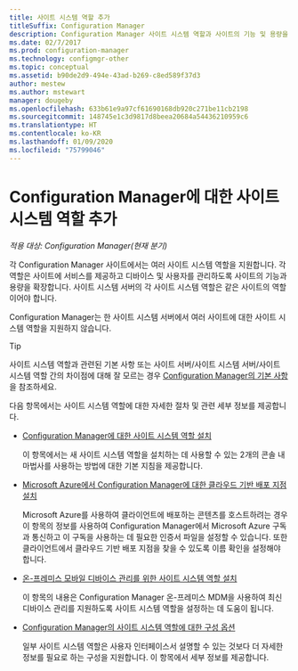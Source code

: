 ```yaml
---
title: 사이트 시스템 역할 추가
titleSuffix: Configuration Manager
description: Configuration Manager 사이트 시스템 역할과 사이트의 기능 및 용량을 확장하기 위해 역할을 추가하는 방법을 이해합니다.
ms.date: 02/7/2017
ms.prod: configuration-manager
ms.technology: configmgr-other
ms.topic: conceptual
ms.assetid: b90de2d9-494e-43ad-b269-c8ed589f37d3
author: mestew
ms.author: mstewart
manager: dougeby
ms.openlocfilehash: 633b61e9a97cf61690168db920c271be11cb2198
ms.sourcegitcommit: 148745e1c3d9817d8beea20684a54436210959c6
ms.translationtype: HT
ms.contentlocale: ko-KR
ms.lasthandoff: 01/09/2020
ms.locfileid: "75799046"
---
```

# <a name="add-site-system-roles-for-configuration-manager"></a>Configuration Manager에 대한 사이트 시스템 역할 추가

*적용 대상: Configuration Manager(현재 분기)*

각 Configuration Manager 사이트에서는 여러 사이트 시스템 역할을 지원합니다. 각 역할은 사이트에 서비스를 제공하고 디바이스 및 사용자를 관리하도록 사이트의 기능과 용량을 확장합니다. 사이트 시스템 서버의 각 사이트 시스템 역할은 같은 사이트의 역할이어야 합니다.   

Configuration Manager는 한 사이트 시스템 서버에서 여러 사이트에 대한 사이트 시스템 역할을 지원하지 않습니다.  

> [!TIP]  
>  사이트 시스템 역할과 관련된 기본 사항 또는 사이트 서버/사이트 시스템 서버/사이트 시스템 역할 간의 차이점에 대해 잘 모르는 경우 [Configuration Manager의 기본 사항](../../../../core/understand/fundamentals.md)을 참조하세요.  

 다음 항목에서는 사이트 시스템 역할에 대한 자세한 절차 및 관련 세부 정보를 제공합니다.  

-   [Configuration Manager에 대한 사이트 시스템 역할 설치](../../../../core/servers/deploy/configure/install-site-system-roles.md)  

     이 항목에서는 새 사이트 시스템 역할을 설치하는 데 사용할 수 있는 2개의 콘솔 내 마법사를 사용하는 방법에 대한 기본 지침을 제공합니다.  

-   [Microsoft Azure에서 Configuration Manager에 대한 클라우드 기반 배포 지점 설치](../../../../core/servers/deploy/configure/install-cloud-based-distribution-points-in-microsoft-azure.md)  

    Microsoft Azure를 사용하여 클라이언트에 배포하는 콘텐츠를 호스트하려는 경우 이 항목의 정보를 사용하여 Configuration Manager에서 Microsoft Azure 구독과 통신하고 이 구독을 사용하는 데 필요한 인증서 파일을 설정할 수 있습니다. 또한 클라이언트에서 클라우드 기반 배포 지점을 찾을 수 있도록 이름 확인을 설정해야 합니다.  

-   [온-프레미스 모바일 디바이스 관리를 위한 사이트 시스템 역할 설치](../../../../mdm/get-started/install-site-system-roles-for-on-premises-mdm.md)  

     이 항목의 내용은 Configuration Manager 온-프레미스 MDM을 사용하여 최신 디바이스 관리를 지원하도록 사이트 시스템 역할을 설정하는 데 도움이 됩니다.  

-   [Configuration Manager의 사이트 시스템 역할에 대한 구성 옵션](../../../../core/servers/deploy/configure/configuration-options-for-site-system-roles.md)  

     일부 사이트 시스템 역할은 사용자 인터페이스서 설명할 수 있는 것보다 더 자세한 정보를 필요로 하는 구성을 지원합니다. 이 항목에서 세부 정보를 제공합니다.  
